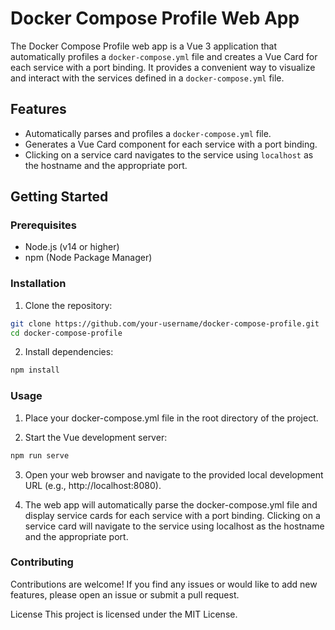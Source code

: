 # Docker Compose Profile Web App

The Docker Compose Profile web app is a Vue 3 application that automatically profiles a `docker-compose.yml` file and creates a Vue Card for each service with a port binding. It provides a convenient way to visualize and interact with the services defined in a `docker-compose.yml` file.

## Features

- Automatically parses and profiles a `docker-compose.yml` file.
- Generates a Vue Card component for each service with a port binding.
- Clicking on a service card navigates to the service using `localhost` as the hostname and the appropriate port.

## Getting Started

### Prerequisites

- Node.js (v14 or higher)
- npm (Node Package Manager)

### Installation

1. Clone the repository:

```bash
git clone https://github.com/your-username/docker-compose-profile.git
cd docker-compose-profile
```

2. Install dependencies:

```bash
npm install
```

### Usage

1. Place your docker-compose.yml file in the root directory of the project.

2. Start the Vue development server:

```bash
npm run serve
```

3. Open your web browser and navigate to the provided local development URL (e.g., http://localhost:8080).

4. The web app will automatically parse the docker-compose.yml file and display service cards for each service with a port binding. Clicking on a service card will navigate to the service using localhost as the hostname and the appropriate port.

### Contributing
Contributions are welcome! If you find any issues or would like to add new features, please open an issue or submit a pull request.

License
This project is licensed under the MIT License.